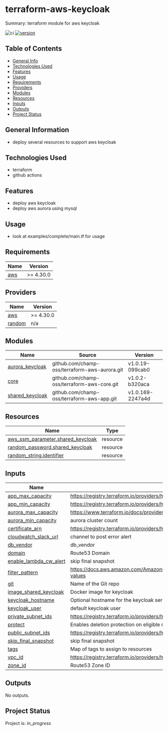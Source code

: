# terraform-aws-keycloak

Summary: terraform module for aws keycloak

![ci](https://github.com/conventional-changelog/standard-version/workflows/ci/badge.svg)
[![version](https://img.shields.io/badge/version-1.x-yellow.svg)](https://semver.org)

## Table of Contents
* [General Info](#general-information)
* [Technologies Used](#technologies-used)
* [Features](#Features)
* [Usage](#usage)
* [Requirements](#Requirements)
* [Providers](#Providers)
* [Modules](#Modules)
* [Resources](#Resources)
* [Inputs](#Inputs)
* [Outputs](#Outputs)
* [Project Status](#project-status)

## General Information
- deploy several resources to support aws keycloak

## Technologies Used
- terraform
- github actions

## Features

* deploy aws keycloak
* deploy aws aurora using mysql 

## Usage

* look at examples/complete/main.tf for usage

<!-- BEGIN_TF_DOCS -->
## Requirements

| Name | Version |
|------|---------|
| <a name="requirement_aws"></a> [aws](#requirement\_aws) | >= 4.30.0 |

## Providers

| Name | Version |
|------|---------|
| <a name="provider_aws"></a> [aws](#provider\_aws) | >= 4.30.0 |
| <a name="provider_random"></a> [random](#provider\_random) | n/a |

## Modules

| Name | Source | Version |
|------|--------|---------|
| <a name="module_aurora_keycloak"></a> [aurora\_keycloak](#module\_aurora\_keycloak) | github.com/champ-oss/terraform-aws-aurora.git | v1.0.19-099cab0 |
| <a name="module_core"></a> [core](#module\_core) | github.com/champ-oss/terraform-aws-core.git | v1.0.2-b320aca |
| <a name="module_shared_keycloak"></a> [shared\_keycloak](#module\_shared\_keycloak) | github.com/champ-oss/terraform-aws-app.git | v1.0.169-2247a4d |

## Resources

| Name | Type |
|------|------|
| [aws_ssm_parameter.shared_keycloak](https://registry.terraform.io/providers/hashicorp/aws/latest/docs/resources/ssm_parameter) | resource |
| [random_password.shared_keycloak](https://registry.terraform.io/providers/hashicorp/random/latest/docs/resources/password) | resource |
| [random_string.identifier](https://registry.terraform.io/providers/hashicorp/random/latest/docs/resources/string) | resource |

## Inputs

| Name | Description | Type | Default | Required |
|------|-------------|------|---------|:--------:|
| <a name="input_app_max_capacity"></a> [app\_max\_capacity](#input\_app\_max\_capacity) | https://registry.terraform.io/providers/hashicorp/aws/latest/docs/resources/appautoscaling_target#max_capacity | `number` | `10` | no |
| <a name="input_app_min_capacity"></a> [app\_min\_capacity](#input\_app\_min\_capacity) | https://registry.terraform.io/providers/hashicorp/aws/latest/docs/resources/appautoscaling_target#min_capacity | `number` | `2` | no |
| <a name="input_aurora_max_capacity"></a> [aurora\_max\_capacity](#input\_aurora\_max\_capacity) | https://www.terraform.io/docs/providers/aws/r/rds_cluster.html#max_capacity | `number` | `8` | no |
| <a name="input_aurora_min_capacity"></a> [aurora\_min\_capacity](#input\_aurora\_min\_capacity) | aurora cluster count | `number` | `2` | no |
| <a name="input_certificate_arn"></a> [certificate\_arn](#input\_certificate\_arn) | https://registry.terraform.io/providers/hashicorp/aws/latest/docs/resources/lb_listener#certificate_arn | `string` | n/a | yes |
| <a name="input_cloudwatch_slack_url"></a> [cloudwatch\_slack\_url](#input\_cloudwatch\_slack\_url) | channel to post error alert | `string` | `""` | no |
| <a name="input_db_vendor"></a> [db\_vendor](#input\_db\_vendor) | db\_vendor | `string` | `"mysql"` | no |
| <a name="input_domain"></a> [domain](#input\_domain) | Route53 Domain | `string` | n/a | yes |
| <a name="input_enable_lambda_cw_alert"></a> [enable\_lambda\_cw\_alert](#input\_enable\_lambda\_cw\_alert) | skip final snapshot | `bool` | `false` | no |
| <a name="input_filter_pattern"></a> [filter\_pattern](#input\_filter\_pattern) | https://docs.aws.amazon.com/AmazonCloudWatch/latest/logs/FilterAndPatternSyntax.html#extract-log-event-values | `string` | `""` | no |
| <a name="input_git"></a> [git](#input\_git) | Name of the Git repo | `string` | `"terraform-aws-keycloak"` | no |
| <a name="input_image_shared_keycloak"></a> [image\_shared\_keycloak](#input\_image\_shared\_keycloak) | Docker image for keycloak | `string` | `"quay.io/keycloak/keycloak:20.0.1"` | no |
| <a name="input_keycloak_hostname"></a> [keycloak\_hostname](#input\_keycloak\_hostname) | Optional hostname for the keycloak server. If omitted a random identifier will be used. | `string` | `"keycloak"` | no |
| <a name="input_keycloak_user"></a> [keycloak\_user](#input\_keycloak\_user) | default keycloak user | `string` | `"shared-keycloak"` | no |
| <a name="input_private_subnet_ids"></a> [private\_subnet\_ids](#input\_private\_subnet\_ids) | https://registry.terraform.io/providers/hashicorp/aws/latest/docs/resources/eks_cluster#subnet_ids | `list(string)` | n/a | yes |
| <a name="input_protect"></a> [protect](#input\_protect) | Enables deletion protection on eligible resources | `bool` | `true` | no |
| <a name="input_public_subnet_ids"></a> [public\_subnet\_ids](#input\_public\_subnet\_ids) | https://registry.terraform.io/providers/hashicorp/aws/latest/docs/resources/lb#subnets | `list(string)` | n/a | yes |
| <a name="input_skip_final_snapshot"></a> [skip\_final\_snapshot](#input\_skip\_final\_snapshot) | skip final snapshot | `bool` | `false` | no |
| <a name="input_tags"></a> [tags](#input\_tags) | Map of tags to assign to resources | `map(string)` | `{}` | no |
| <a name="input_vpc_id"></a> [vpc\_id](#input\_vpc\_id) | https://registry.terraform.io/providers/hashicorp/aws/latest/docs/resources/lb_target_group#vpc_id | `string` | n/a | yes |
| <a name="input_zone_id"></a> [zone\_id](#input\_zone\_id) | Route53 Zone ID | `string` | n/a | yes |

## Outputs

No outputs.
<!-- END_TF_DOCS -->

## Project Status
Project is: _in_progress_ 